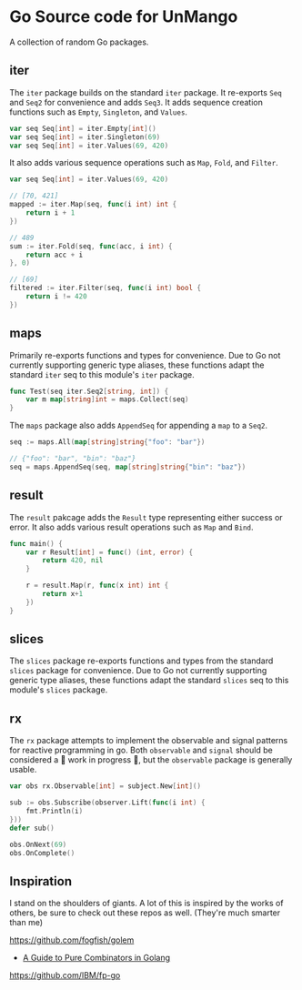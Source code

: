 <!-- markdownlint-disable-file MD010 -->

# Go Source code for UnMango

A collection of random Go packages.

## iter

The `iter` package builds on the standard `iter` package.
It re-exports `Seq` and `Seq2` for convenience and adds `Seq3`.
It adds sequence creation functions such as `Empty`, `Singleton`, and `Values`.

```go
var seq Seq[int] = iter.Empty[int]()
var seq Seq[int] = iter.Singleton(69)
var seq Seq[int] = iter.Values(69, 420)
```

It also adds various sequence operations such as `Map`, `Fold`, and `Filter`.

```go
var seq Seq[int] = iter.Values(69, 420)

// [70, 421]
mapped := iter.Map(seq, func(i int) int {
	return i + 1
})

// 489
sum := iter.Fold(seq, func(acc, i int) {
	return acc + i
}, 0)

// [69]
filtered := iter.Filter(seq, func(i int) bool {
	return i != 420
})
```

## maps

Primarily re-exports functions and types for convenience.
Due to Go not currently supporting generic type aliases, these functions adapt the standard `iter` seq to this module's `iter` package.

```go
func Test(seq iter.Seq2[string, int]) {
	var m map[string]int = maps.Collect(seq)
}
```

The `maps` package also adds `AppendSeq` for appending a `map` to a `Seq2`.

```go
seq := maps.All(map[string]string{"foo": "bar"})

// {"foo": "bar", "bin": "baz"}
seq = maps.AppendSeq(seq, map[string]string{"bin": "baz"})
```

## result

The `result` pakcage adds the `Result` type representing either success or error.
It also adds various result operations such as `Map` and `Bind`.

```go
func main() {
	var r Result[int] = func() (int, error) {
		return 420, nil
	}

	r = result.Map(r, func(x int) int {
		return x+1
	})
}
```

## slices

The `slices` package re-exports functions and types from the standard `slices` package for convenience.
Due to Go not currently supporting generic type aliases, these functions adapt the standard `slices` seq to this module's `slices` package.

## rx

The `rx` package attempts to implement the observable and signal patterns for reactive programming in go.
Both `observable` and `signal` should be considered a 🚧 work in progress 🚧, but the `observable` package is generally usable.

```go
var obs rx.Observable[int] = subject.New[int]()

sub := obs.Subscribe(observer.Lift(func(i int) {
	fmt.Println(i)
}))
defer sub()

obs.OnNext(69)
obs.OnComplete()
```

## Inspiration

I stand on the shoulders of giants.
A lot of this is inspired by the works of others, be sure to check out these repos as well.
(They're much smarter than me)

<https://github.com/fogfish/golem>

- [A Guide to Pure Combinators in Golang](https://medium.com/@dmkolesnikov/a-guide-to-pure-type-combinators-in-golang-or-how-to-stop-worrying-and-love-the-functional-e14f7f8cf35c)

<https://github.com/IBM/fp-go>
